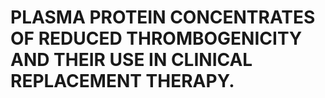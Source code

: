 # PLASMA PROTEIN CONCENTRATES OF REDUCED THROMBOGENICITY AND THEIR USE IN CLINICAL REPLACEMENT THERAPY.